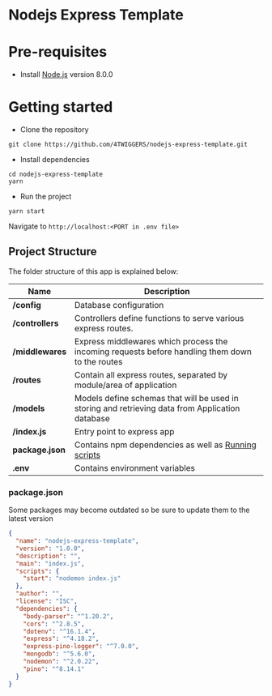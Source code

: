 # Nodejs Express Template

# Pre-requisites
- Install [Node.js](https://nodejs.org/en/) version 8.0.0


# Getting started
- Clone the repository
```
git clone https://github.com/4TWIGGERS/nodejs-express-template.git
```
- Install dependencies
```
cd nodejs-express-template
yarn
```
- Run the project
```
yarn start
```
  Navigate to `http://localhost:<PORT in .env file>`

## Project Structure
The folder structure of this app is explained below:

| Name | Description |
| ------------------------ | --------------------------------------------------------------------------------------------- |
| **/config**        | Database configuration
| **/controllers**      | Controllers define functions to serve various express routes. 
| **/middlewares**      | Express middlewares which process the incoming requests before handling them down to the routes
| **/routes**           | Contain all express routes, separated by module/area of application                       
| **/models**           | Models define schemas that will be used in storing and retrieving data from Application database  |
| **/index.js**         | Entry point to express app                                                               |
| **package.json**             | Contains npm dependencies as well as [Running scripts](#what-if-a-library-isnt-on-definitelytyped)   |
| **.env**             | Contains environment variables   |

### package.json
Some packages may become outdated so be sure to update them to the latest version
```json
{
  "name": "nodejs-express-template",
  "version": "1.0.0",
  "description": "",
  "main": "index.js",
  "scripts": {
    "start": "nodemon index.js"
  },
  "author": "",
  "license": "ISC",
  "dependencies": {
    "body-parser": "^1.20.2",
    "cors": "^2.8.5",
    "dotenv": "^16.1.4",
    "express": "^4.18.2",
    "express-pino-logger": "^7.0.0",
    "mongodb": "^5.6.0",
    "nodemon": "^2.0.22",
    "pino": "^8.14.1"
  }
}
```
